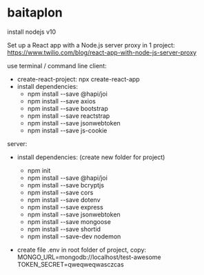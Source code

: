 # baitaplon

install nodejs v10

Set up a React app with a Node.js server proxy in 1 project: https://www.twilio.com/blog/react-app-with-node-js-server-proxy

use terminal / command line
client: 
  - create-react-project: npx create-react-app <name>
  - install dependencies:
      + npm install --save @hapi/joi
      + npm install --save axios
      + npm install --save bootstrap
      + npm install --save reactstrap
      + npm install --save jsonwebtoken
      + npm install --save js-cookie
  
server:
  - install dependencies: (create new folder for project)
    + npm init
    + npm install --save @hapi/joi 
    + npm install --save bcryptjs
    + npm install --save cors
    + npm install --save dotenv
    + npm install --save express
    + npm install --save jsonwebtoken
    + npm install --save mongoose
    + npm install --save shortid
    + npm install --save-dev nodemon
      
   - create file .env in root folder of project, copy: 
    <br>MONGO_URL=mongodb://localhost/test-awesome
    <br>TOKEN_SECRET=qweqweqwasczcas

